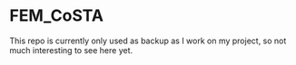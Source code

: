 # FEM_CoSTA

This repo is currently only used as backup as I work on my project, so not much interesting to see here yet.
